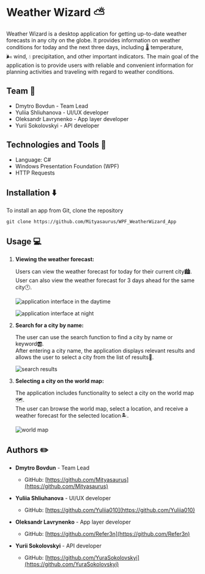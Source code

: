 # Weather Wizard :partly_sunny:

Weather Wizard is a desktop application for getting up-to-date weather forecasts in any city on the globe. It provides information on weather conditions for today and the next three days, including :thermometer:&nbsp;temperature, :wind_face:&nbsp;wind, :droplet:&nbsp;precipitation, and other important indicators. The main goal of the application is to provide users with reliable and convenient information for planning activities and traveling with regard to weather conditions.

## Team :busts_in_silhouette: 

- Dmytro Bovdun - Team Lead 
- Yuliia Shliuhanova - UI/UX developer
- Oleksandr Lavrynenko - App layer developer
- Yurii Sokolovskyi - API developer

## Technologies and Tools :wrench:

- Language: C#
- Windows Presentation Foundation (WPF)
- HTTP Requests

## Installation :arrow_down: 

To install an app from Git, clone the repository

```shell
git clone https://github.com/Mityasaurus/WPF_WeatherWizard_App
```
## Usage :computer:

1. **Viewing the weather forecast:**

    Users can view the weather forecast for today for their current city:cityscape:.<br/>
    User can also view the weather forecast for 3 days ahead for the same city:clock12:.

   ![application interface in the daytime](https://i.imgur.com/2saTNNc.png)

   ![application interface at night](https://i.imgur.com/EXZvst5.png)

3. **Search for a city by name:**

    The user can use the search function to find a city by name or keyword:ab:.<br/>
    After entering a city name, the application displays relevant results and allows the user to select a city from the list of results:abcd:.

   ![search results](https://i.imgur.com/K5Uliue.png)

5. **Selecting a city on the world map:**

    The application includes functionality to select a city on the world map:world_map:.<br/>
    The user can browse the world map, select a location, and receive a weather forecast for the selected location:desert_island:.

   ![world map](https://i.imgur.com/xbVRbUh.png)

## Authors :pencil2: 

- **Dmytro Bovdun** - Team Lead
    - GitHub: [https://github.com/Mityasaurus](https://github.com/Mityasaurus)

- **Yuliia Shliuhanova** - UI/UX developer
    - GitHub: [https://github.com/Yuliia010](https://github.com/Yuliia010)

- **Oleksandr Lavrynenko** - App layer developer
    - GitHub: [https://github.com/Refer3n](https://github.com/Refer3n)

- **Yurii Sokolovskyi** - API developer
    - GitHub: [https://github.com/YuraSokolovskyi](https://github.com/YuraSokolovskyi)
